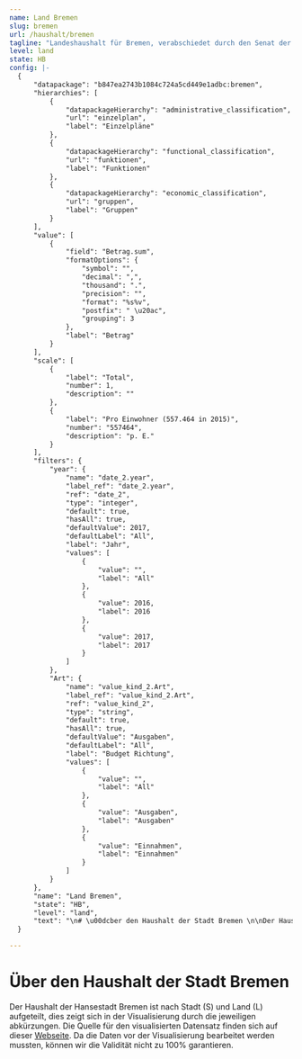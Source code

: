 ```yaml
---
name: Land Bremen
slug: bremen
url: /haushalt/bremen
tagline: "Landeshaushalt für Bremen, verabschiedet durch den Senat der Stadt Bremen."
level: land
state: HB
config: |-
  {
      "datapackage": "b847ea2743b1084c724a5cd449e1adbc:bremen",
      "hierarchies": [
          {
              "datapackageHierarchy": "administrative_classification",
              "url": "einzelplan",
              "label": "Einzelpläne"
          },
          {
              "datapackageHierarchy": "functional_classification",
              "url": "funktionen",
              "label": "Funktionen"
          },
          {
              "datapackageHierarchy": "economic_classification",
              "url": "gruppen",
              "label": "Gruppen"
          }
      ],
      "value": [
          {
              "field": "Betrag.sum",
              "formatOptions": {
                  "symbol": "",
                  "decimal": ",",
                  "thousand": ".",
                  "precision": "",
                  "format": "%s%v",
                  "postfix": " \u20ac",
                  "grouping": 3
              },
              "label": "Betrag"
          }
      ],
      "scale": [
          {
              "label": "Total",
              "number": 1,
              "description": ""
          },
          {
              "label": "Pro Einwohner (557.464 in 2015)",
              "number": "557464",
              "description": "p. E."
          }
      ],
      "filters": {
          "year": {
              "name": "date_2.year",
              "label_ref": "date_2.year",
              "ref": "date_2",
              "type": "integer",
              "default": true,
              "hasAll": true,
              "defaultValue": 2017,
              "defaultLabel": "All",
              "label": "Jahr",
              "values": [
                  {
                      "value": "",
                      "label": "All"
                  },
                  {
                      "value": 2016,
                      "label": 2016
                  },
                  {
                      "value": 2017,
                      "label": 2017
                  }
              ]
          },
          "Art": {
              "name": "value_kind_2.Art",
              "label_ref": "value_kind_2.Art",
              "ref": "value_kind_2",
              "type": "string",
              "default": true,
              "hasAll": true,
              "defaultValue": "Ausgaben",
              "defaultLabel": "All",
              "label": "Budget Richtung",
              "values": [
                  {
                      "value": "",
                      "label": "All"
                  },
                  {
                      "value": "Ausgaben",
                      "label": "Ausgaben"
                  },
                  {
                      "value": "Einnahmen",
                      "label": "Einnahmen"
                  }
              ]
          }
      },
      "name": "Land Bremen",
      "state": "HB",
      "level": "land",
      "text": "\n# \u00dcber den Haushalt der Stadt Bremen \n\nDer Haushalt der Hansestadt Bremen ist nach Stadt (S) und Land (L) aufgeteilt, dies zeigt sich in der Visualisierung durch die jeweiligen abk\u00fcrzungen.\n"
  }

---
```


# Über den Haushalt der Stadt Bremen 

Der Haushalt der Hansestadt Bremen ist nach Stadt (S) und Land (L) aufgeteilt, dies zeigt sich in der Visualisierung durch die jeweiligen abkürzungen. Die Quelle für den visualisierten Datensatz finden sich auf dieser [Webseite](https://ssl5.bremen.de/transparenzportal/sixcms/detail.php?asl=bremen02.c.736.de&gsid=bremen53.c.58525.de). Da die Daten vor der Visualisierung bearbeitet werden mussten, können wir die Validität nicht zu 100% garantieren. 


